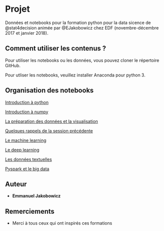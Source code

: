 # Projet

Données et notebooks pour la formation python pour la data sicence de @stat4decision animée par @EJakobowicz chez EDF (novembre-décembre 2017 et janvier 2018). 

## Comment utiliser les contenus ?

Pour utiliser les notebooks ou les données, vous pouvez cloner le répertoire GitHub.

Pour utliser les notebooks, veuillez installer Anaconda pour python 3.

## Organisation des notebooks

[Introduction à python](01_introduction.ipynb)

[Introduction à numpy](02_numpy.ipynb)

[La préparation des données et la visualisation](03_pandas_dataviz.ipynb)


[Quelques rappels de la session précédente](04_rappel_python_session2.ipynb)

[Le machine learning](05_machine_learning.ipynb)

[Le deep learning](06_deep_learning.ipynb)

[Les données textuelles](07_text_mining.ipynb)

[Pyspark et le big data](08_spark_ml.ipynb)

## Auteur

* **Emmanuel Jakobowicz**

## Remerciements

* Merci à tous ceux qui ont inspirés ces formations